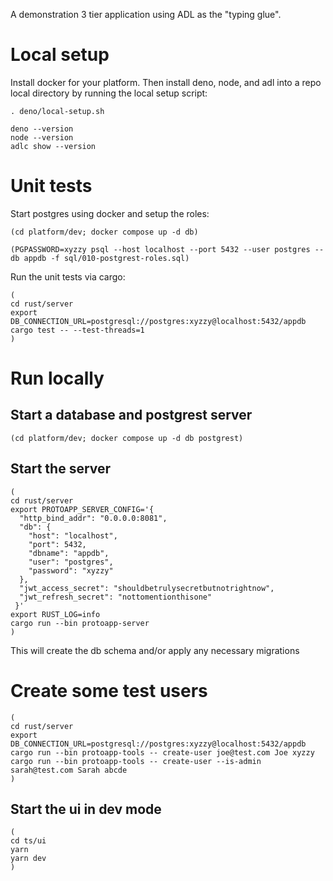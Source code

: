 A demonstration 3 tier application using ADL as the "typing glue".

# Local setup

Install docker for your platform. Then install deno, node, and adl into a repo
local directory by running the local setup script:

```
. deno/local-setup.sh

deno --version
node --version
adlc show --version 
```


# Unit tests

Start postgres using docker and setup the roles:


```
(cd platform/dev; docker compose up -d db)
```

```
(PGPASSWORD=xyzzy psql --host localhost --port 5432 --user postgres --db appdb -f sql/010-postgrest-roles.sql)
```


Run the unit tests via cargo:

```
(
cd rust/server
export DB_CONNECTION_URL=postgresql://postgres:xyzzy@localhost:5432/appdb
cargo test -- --test-threads=1
)
```

# Run locally

## Start a database and postgrest server

```
(cd platform/dev; docker compose up -d db postgrest)
```

## Start the server

```
(
cd rust/server
export PROTOAPP_SERVER_CONFIG='{
  "http_bind_addr": "0.0.0.0:8081",
  "db": {
    "host": "localhost",
    "port": 5432,
    "dbname": "appdb",
    "user": "postgres",
    "password": "xyzzy"
  },
  "jwt_access_secret": "shouldbetrulysecretbutnotrightnow",
  "jwt_refresh_secret": "nottomentionthisone"
 }'
export RUST_LOG=info
cargo run --bin protoapp-server
)
```

This will create the db schema and/or apply any necessary migrations

# Create some test users

```
(
cd rust/server
export DB_CONNECTION_URL=postgresql://postgres:xyzzy@localhost:5432/appdb
cargo run --bin protoapp-tools -- create-user joe@test.com Joe xyzzy
cargo run --bin protoapp-tools -- create-user --is-admin sarah@test.com Sarah abcde
)
```

## Start the ui in dev mode

```
(
cd ts/ui
yarn
yarn dev
)
```
